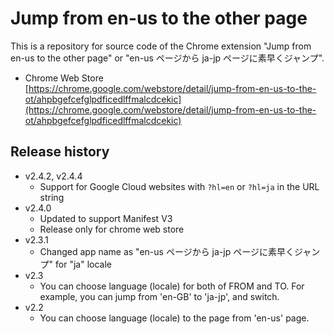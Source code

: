 # Jump from en-us to the other page

This is a repository for source code of the Chrome extension "Jump from en-us to the other page" or "en-us ページから ja-jp ページに素早くジャンプ".

- Chrome Web Store  
    [https://chrome.google.com/webstore/detail/jump-from-en-us-to-the-ot/ahpbgefcefglpdficedlffmalcdcekic](https://chrome.google.com/webstore/detail/jump-from-en-us-to-the-ot/ahpbgefcefglpdficedlffmalcdcekic)

## Release history

- v2.4.2, v2.4.4
  - Support for Google Cloud websites with `?hl=en` or `?hl=ja` in the URL string
- v2.4.0
  - Updated to support Manifest V3
  - Release only for chrome web store
- v2.3.1
  - Changed app name as "en-us ページから ja-jp ページに素早くジャンプ" for "ja" locale
- v2.3
  - You can choose language (locale) for both of FROM and TO. For example, you can jump from 'en-GB' to 'ja-jp', and switch.
- v2.2
  - You can choose language (locale) to the page from 'en-us' page.
